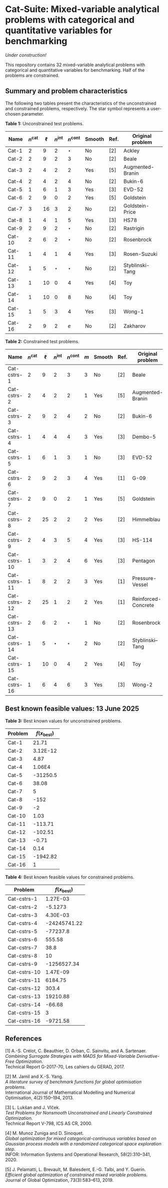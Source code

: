 # Cat-Suite: Mixed-variable analytical problems with categorical and quantitative variables for benchmarking
*Under construction!*

This repository contains 32 mixed-variable analytical problems with categorical and quantitative variables for benchmarking. Half of the problems are constrained. 

## Summary and problem characteristics
The following two tables present the characteristics of the unconstrained and constrained problems, respectively. The star symbol represents a user-chosen parameter. 

**Table 1:** Unconstrained test problems.

| Name    | $n^{\text{cat}}$ | $\ell$ | $n^{\text{int}}$ | $n^{\text{cont}}$ | Smooth | Ref. | Original problem     |
|---------|------------|--------|------------------|--------------------|--------|------|----------------------|
| Cat-1   | 2          | 9      | 2                | $\star$            | No     | [2]  | Ackley              |
| Cat-2   | 2          | 9      | 2                | 3                  | No     | [2]  | Beale               |
| Cat-3   | 2          | 4      | 2                | 2                  | Yes    | [5]  | Augmented-Branin    |
| Cat-4   | 2          | 4      | 2                | 4                  | No     | [2]  | Bukin-6             |
| Cat-5   | 1          | 6      | 1                | 3                  | Yes    | [3]  | EVD-52              |
| Cat-6   | 2          | 9      | 0                | 2                  | Yes    | [5]  | Goldstein           |
| Cat-7   | 3          | 16     | 3                | 2                  | No     | [2]  | Goldstein-Price     |
| Cat-8   | 1          | 4      | 1                | 5                  | Yes    | [3]  | HS78                |
| Cat-9   | 2          | 9      | 2                | $\star$            | No     | [2]  | Rastrigin           |
| Cat-10  | 2          | 6      | 2                | $\star$            | No     | [2]  | Rosenbrock          |
| Cat-11  | 1          | 4      | 1                | 4                  | Yes    | [3]  | Rosen-Suzuki        |
| Cat-12  | 1          | 5      | $\star$          | $\star$            | No     | [2]  | Styblinski-Tang     |
| Cat-13  | 1          | 10     | 0                | 4                  | Yes    | [4]  | Toy                 |
| Cat-14  | 1          | 10     | 0                | 8                  | No     | [4]  | Toy                 |
| Cat-15  | 1          | 5      | 3                | 4                  | Yes    | [3]  | Wong-1              |
| Cat-16  | 2          | 9      | 2                | $e$                | No     | [2]  | Zakharov            |


**Table 2:** Constrained test problems.

| Name          | $n^{\text{cat}}$ | $\ell$ | $n^{\text{int}}$ | $n^{\text{cont}}$ | $m$ | Smooth | Ref. | Original problem       |
|---------------|------------|--------|------------------|--------------------|-----|--------|------|------------------------|
| Cat-cstrs-1   | 2          | 9      | 2                | 3                  | 3   | No     | [2]  | Beale                 |
| Cat-cstrs-2   | 2          | 4      | 2                | 2                  | 1   | Yes    | [5]  | Augmented-Branin      |
| Cat-cstrs-3   | 2          | 9      | 2                | 4                  | 2   | No     | [2]  | Bukin-6               |
| Cat-cstrs-4   | 1          | 4      | 4                | 4                  | 3   | Yes    | [3]  | Dembo-5               |
| Cat-cstrs-5   | 1          | 6      | 1                | 3                  | 1   | No     | [3]  | EVD-52                |
| Cat-cstrs-6   | 2          | 9      | 2                | 3                  | 4   | Yes    | [1]  | G-09                  |
| Cat-cstrs-7   | 2          | 9      | 0                | 2                  | 1   | Yes    | [5]  | Goldstein             |
| Cat-cstrs-8   | 2          | 25     | 2                | 2                  | 2   | Yes    | [2]  | Himmelblau            |
| Cat-cstrs-9   | 2          | 4      | 3                | 5                  | 4   | Yes    | [3]  | HS-114                |
| Cat-cstrs-10  | 1          | 3      | 2                | 4                  | 6   | Yes    | [3]  | Pentagon              |
| Cat-cstrs-11  | 1          | 8      | 2                | 2                  | 3   | Yes    | [1]  | Pressure-Vessel       |
| Cat-cstrs-12  | 2          | 25     | 1                | 2                  | 2   | Yes    | [1]  | Reinforced-Concrete   |
| Cat-cstrs-13  | 2          | 6      | 2                | $\star$            | 1   | No     | [2]  | Rosenbrock            |
| Cat-cstrs-14  | 1          | 5      | $\star$          | $\star$            | 2   | No     | [2]  | Styblinski–Tang       |
| Cat-cstrs-15  | 1          | 10     | 0                | 4                  | 2   | Yes    | [4]  | Toy                   |
| Cat-cstrs-16  | 1          | 6      | 4                | 6                  | 3   | Yes    | [3]  | Wong-2                |

## Best known feasible values: 13 June 2025

**Table 3:** Best known values for unconstrained problems.

| Problem   | $f(x_{\text{best}})$ |
|-----------|----------------------|
| Cat-1     | 21.71                |
| Cat-2     | 3.12E-12             |
| Cat-3     | 4.87                 |
| Cat-4     | 1.06E4               |
| Cat-5     | -31250.5             |
| Cat-6     | 38.08                |
| Cat-7     | 5                    |
| Cat-8     | -152                 |
| Cat-9     | -2                   |
| Cat-10    | 1.03                 |
| Cat-11    | -113.71              |
| Cat-12    | -102.51              |
| Cat-13    | -0.71                |
| Cat-14    | 0.14                 |
| Cat-15    | -1942.82             |
| Cat-16    | 1                    |

**Table 4:** Best known feasible values for constrained problems.

| Problem       | $f(x_{\text{best}})$ |
|---------------|----------------------|
| Cat-cstrs-1   | 1.27E-03             |
| Cat-cstrs-2   | -5.1273              |
| Cat-cstrs-3   | 4.30E-03             |
| Cat-cstrs-4   | -24245741.22         |
| Cat-cstrs-5   | -77237.8             |
| Cat-cstrs-6   | 555.58               |
| Cat-cstrs-7   | 38.8                 |
| Cat-cstrs-8   | 10                   |
| Cat-cstrs-9   | -1256527.34          |
| Cat-cstrs-10  | 1.47E-09             |
| Cat-cstrs-11  | 6184.75              |
| Cat-cstrs-12  | 303.4                |
| Cat-cstrs-13  | 19210.88             |
| Cat-cstrs-14  | -66.68               |
| Cat-cstrs-15  | 3                    |
| Cat-cstrs-16  | -9721.58             |


## References

[1] A.-S. Crélot, C. Beauthier, D. Orban, C. Sainvitu, and A. Sartenaer.  
*Combining Surrogate Strategies with MADS for Mixed-Variable Derivative-Free Optimization.*  
Technical Report G-2017-70, Les cahiers du GERAD, 2017.

[2] M. Jamil and X.-S. Yang.  
*A literature survey of benchmark functions for global optimisation problems.*  
International Journal of Mathematical Modelling and Numerical Optimisation, 4(2):150–194, 2013.

[3] L. Lukšan and J. Vlček.  
*Test Problems for Nonsmooth Unconstrained and Linearly Constrained Optimization.*  
Technical Report V-798, ICS AS CR, 2000.

[4] M. Munoz Zuniga and D. Sinoquet.  
*Global optimization for mixed categorical-continuous variables based on Gaussian process models with a randomized categorical space exploration step.*  
INFOR: Information Systems and Operational Research, 58(2):310–341, 2020.

[5] J. Pelamatti, L. Brevault, M. Balesdent, E.-G. Talbi, and Y. Guerin.  
*Efficient global optimization of constrained mixed variable problems.*  
Journal of Global Optimization, 73(3):583–613, 2019.
